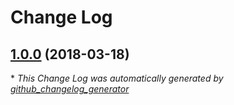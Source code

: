# Change Log

## [1.0.0](https://github.com/gordonbanderson/default-bootstrap-ss4-theme/tree/1.0.0) (2018-03-18)


\* *This Change Log was automatically generated by [github_changelog_generator](https://github.com/skywinder/Github-Changelog-Generator)*